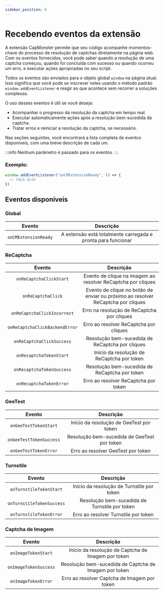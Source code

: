 ```yaml
---
sidebar_position: 6
---
```



# Recebendo eventos da extensão

A extensão CapMonster permite que seu código acompanhe momentos-chave do processo de resolução de captchas diretamente na página web. Com os eventos fornecidos, você pode saber quando a resolução de uma captcha começou, quando foi concluída com sucesso ou quando ocorreu um erro, e executar ações apropriadas no seu script.

Todos os eventos são enviados para o objeto global `window` na página atual. Isso significa que você pode se inscrever neles usando o método padrão `window.addEventListener` e reagir ao que acontece sem recorrer a soluções complexas.

O uso desses eventos é útil se você deseja:

* Acompanhar o progresso da resolução da captcha em tempo real.
* Executar automaticamente ações após a resolução bem-sucedida da captcha.
* Tratar erros e reiniciar a resolução da captcha, se necessário.

Nas seções seguintes, você encontrará a lista completa de eventos disponíveis, com uma breve descrição de cada um.

:::info
Nenhum parâmetro é passado para os eventos.
:::

### Exemplo:
```js
window.addEventListener("onCMExtensionReady", () => {
  // FAÇA ALGO
})
```

## Eventos disponíveis

### Global
|**Evento**|**Descrição**|
| :-: | :-: |
|`onCMExtensionReady`|A extensão está totalmente carregada e pronta para funcionar|

<!-- ### HCaptcha
|**Evento**|**Descrição**|
| :-: | :-: |
|`onHCaptchaClickStart`|Início da resolução de hCaptcha por cliques|
|`onHCaptchaClickBackendError`|Erro do servidor ao solicitar resultados da solução de hCaptcha por cliques|
|`onHCaptchaClickIncorrect`|Erro na resolução de hCaptcha por cliques|
|`onHCaptchaClickSuccess`|Resolução bem-sucedida de hCaptcha por cliques|
|`onHCaptchaClick`|Clicar na caixa de seleção do hCaptcha ao resolver por cliques|
|`onHCaptchaTokenStart`|Início da resolução de hCaptcha por token|
|`onHCaptchaTokenSuccess`|Resolução bem-sucedida de hCaptcha por token|
|`onHCaptchaTokenError`|Erro ao resolver hCaptcha por token| -->

### ReCaptcha
|**Evento**|**Descrição**|
| :-: | :-: |
|`onReCaptchaClickStart`|Evento de clique na imagem ao resolver ReCaptcha por cliques|
|`onReCaptchaClick`|Evento de clique no botão de enviar ou próximo ao resolver ReCaptcha por cliques|
|`onReCaptchaClickIncorrect`|Erro na resolução de ReCaptcha por cliques|
|`onReCaptchaClickBackendError`|Erro ao resolver ReCaptcha por cliques|
|`onReCaptchaClickSuccess`|Resolução bem-sucedida de ReCaptcha por cliques|
|`onRecaptchaTokenStart`|Início da resolução de ReCaptcha por token|
|`onRecaptchaTokenSuccess`|Resolução bem-sucedida de ReCaptcha por token|
|`onRecaptchaTokenError`|Erro ao resolver ReCaptcha por token|

### GeeTest
|**Evento**|**Descrição**|
| :-: | :-: |
|`onGeeTestTokenStart`|Início da resolução de GeeTest por token|
|`onGeeTestTokenSuccess`|Resolução bem-sucedida de GeeTest por token|
|`onGeeTestTokenError`|Erro ao resolver GeeTest por token|

### Turnstile
|**Evento**|**Descrição**|
| :-: | :-: |
|`onTurnstileTokenStart`|Início da resolução de Turnstile por token|
|`onTurnstileTokenSuccess`|Resolução bem-sucedida de Turnstile por token|
|`onTurnstileTokenError`|Erro ao resolver Turnstile por token|

### Captcha de Imagem
|**Evento**|**Descrição**|
| :-: | :-: |
|`onImageTokenStart`|Início da resolução de Captcha de Imagem por token|
|`onImageTokenSuccess`|Resolução bem-sucedida de Captcha de Imagem por token|
|`onImageTokenError`|Erro ao resolver Captcha de Imagem por token|